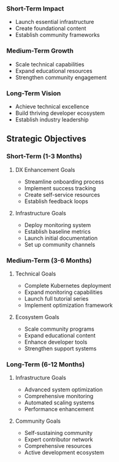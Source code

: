 ### Short-Term Impact
- Launch essential infrastructure
- Create foundational content
- Establish community frameworks

### Medium-Term Growth
- Scale technical capabilities
- Expand educational resources
- Strengthen community engagement

### Long-Term Vision
- Achieve technical excellence
- Build thriving developer ecosystem
- Establish industry leadership

## Strategic Objectives

### Short-Term (1-3 Months)
1. DX Enhancement Goals
   - Streamline onboarding process
   - Implement success tracking
   - Create self-service resources
   - Establish feedback loops

2. Infrastructure Goals
   - Deploy monitoring system
   - Establish baseline metrics
   - Launch initial documentation
   - Set up community channels

### Medium-Term (3-6 Months)
1. Technical Goals
   - Complete Kubernetes deployment
   - Expand monitoring capabilities
   - Launch full tutorial series
   - Implement optimization framework

2. Ecosystem Goals
   - Scale community programs
   - Expand educational content
   - Enhance developer tools
   - Strengthen support systems

### Long-Term (6-12 Months)
1. Infrastructure Goals
   - Advanced system optimization
   - Comprehensive monitoring
   - Automated scaling systems
   - Performance enhancement

2. Community Goals
   - Self-sustaining community
   - Expert contributor network
   - Comprehensive resources
   - Active development ecosystem
